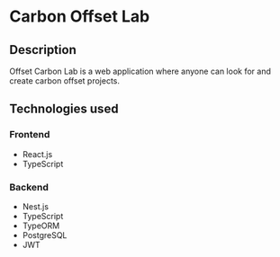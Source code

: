 # Carbon Offset Lab

## Description

Offset Carbon Lab is a web application where anyone can look for and create carbon offset projects.

## Technologies used

### Frontend
- React.js
- TypeScript

### Backend
- Nest.js
- TypeScript
- TypeORM
- PostgreSQL
- JWT